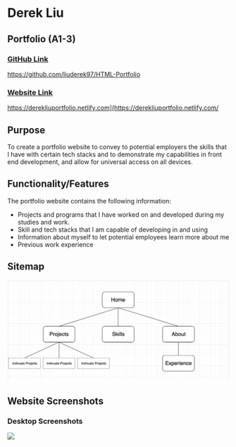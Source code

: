 # Derek Liu

## Portfolio (A1-3)

### <u>GitHub Link</u>

<https://github.com/liuderek97/HTML-Portfolio>

### <u>Website Link</u>

<https://derekliuportfolio.netlify.com](https://derekliuportfolio.netlify.com/>

## Purpose

To create a portfolio website to convey to potential employers the skills that I have with certain tech stacks and to demonstrate my capabilities in front end development, and allow for universal access on all devices.

## Functionality/Features

The portfolio website contains the following information:

- Projects and programs that I have worked on and developed during my studies and work.
- Skill and tech stacks that I am capable of developing in and using 
- Information about myself to let potential employees learn more about me
- Previous work experience 

## Sitemap

![Sitemap](/images/Sitemap.png)



## Website Screenshots

### Desktop Screenshots

<img align="left" src="images/Home Screen Shot.png" width="800" >


